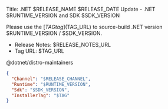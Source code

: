 <!-- This file is a template for a GitHub Discussion post. -->
<!-- The line prefixed by 'Title:' will be submitted as the title of the discussion, and the rest of the file will be submitted as the body. -->
Title: .NET $RELEASE_NAME $RELEASE_DATE Update - .NET $RUNTIME_VERSION and SDK $SDK_VERSION

Please use the [$TAG tag]($TAG_URL) to source-build .NET version $RUNTIME_VERSION / $SDK_VERSION.

- Release Notes: $RELEASE_NOTES_URL
- Tag URL: $TAG_URL

@dotnet/distro-maintainers

```json
{
  "Channel": "$RELEASE_CHANNEL",
  "Runtime": "$RUNTIME_VERSION",
  "Sdk": "$SDK_VERSION",
  "InstallerTag": "$TAG"
}
```